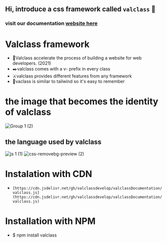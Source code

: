 ## Hi, introduce a css framework called `valclass` :call_me_hand:

### visit our documentation [website here](https://valclassui-v1.vercel.app)

# Valclass framework
- :dash:Valclass accelerate the process of building a website for web developers. (2021)
- :black_nib:valclass comes with a v- prefix in every class
- :crossed_swords:valclass provides different features from any framework
- :magnet:vaclass is similar to tailwind so it's easy to remember

# the image that becomes the identity of valclass
![Group 1 (2)](https://user-images.githubusercontent.com/79193720/124968810-281e1e00-e050-11eb-860c-2e5a29350368.png)

## the language used by valclass
![js 1 (1)](https://user-images.githubusercontent.com/79193720/124968473-cd84c200-e04f-11eb-856d-b26cd2600241.png)   ![css-removebg-preview (2)](https://user-images.githubusercontent.com/79193720/124968482-cf4e8580-e04f-11eb-83e8-d248ec826c94.png)


# Instalation with CDN
- `[https://cdn.jsdelivr.net/gh/valclassdevelop/valclassDocumentation/valclass.js](https://cdn.jsdelivr.net/gh/valclassdevelop/valclassDocumentation/valclass.js)`

# Installation with NPM
- $ npm install valclass
